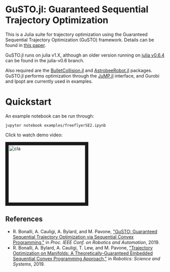 # GuSTO.jl: Guaranteed Sequential Trajectory Optimization

This is a Julia suite for trajectory optimization using the Guaranteed Sequential Trajectory Optimization (GuSTO) framework. Details can be found in [this paper](https://arxiv.org/abs/1903.00155).

GuSTO.jl runs on julia v1.X, although an older version running on [julia v0.6.4](https://julialang.org/downloads/oldreleases.html) can be found in the julia-v0.6 branch.

Also required are the [BulletCollision.jl](https://github.com/StanfordASL/BulletCollision.jl) and [AstrobeeRobot.jl](https://github.com/StanfordASL/AstrobeeRobot.jl) packages. GuSTO.jl performs optimization through the [JuMP.jl](https://github.com/JuliaOpt/JuMP.jl) interface, and Gurobi and Ipopt are currently used in examples.

# Quickstart
An example notebook can be run through:
```
jupyter notebook examples/freeflyerSE2.ipynb 
```

Click to watch demo video:

<a href="https://www.youtube.com/watch?v=GHehE-If5nY" target="_blank"><img src="https://img.youtube.com/vi/GHehE-If5nY/0.jpg" 
alt="cla" width="240" height="180" border="10" /></a>

## References
* R. Bonalli, A. Cauligi, A. Bylard, and M. Pavone, ["GuSTO: Guaranteed Sequential Trajectory Optimization via Sequential Convex Programming,"](https://arxiv.org/abs/1903.00155) in *Proc. IEEE Conf. on Robotics and Automation*, 2019.
* R. Bonalli, A. Bylard, A. Cauligi, T. Lew, and M. Pavone, ["Trajectory Optimization on Manifolds: A Theoretically-Guaranteed Embedded Sequential Convex Programming Approach,"](https://arxiv.org/abs/1903.00155) in *Robotics: Science and Systems*, 2019.
